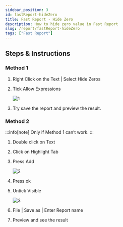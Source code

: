 ```yaml
---
sidebar_position: 3
id: fastReport-hideZero
title: Fast Report - Hide Zero
description: How to hide zero value in Fast Report
slug: /report/fastReport-hideZero
tags: ["Fast Report"]
---
```


## Steps & Instructions

### Method 1

   1. Right Click on the Text | Select Hide Zeros

   2. Tick Allow Expressions

      ![1](/img/report/fastReport-hideZero/1.png)

   3. Try save the report and preview the result.

### Method 2

:::info[note]
Only if Method 1 can’t work.
:::

1. Double click on Text

2. Click on Highlight Tab

3. Press Add

   ![2](/img/report/fastReport-hideZero/2.png)

4. Press ok

5. Untick Visible

   ![3](/img/report/fastReport-hideZero/3.png)

6. File | Save as | Enter Report name
7. Preview and see the result
